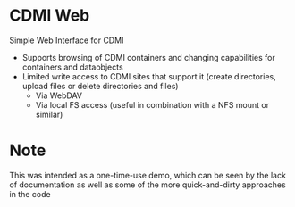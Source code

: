 CDMI Web
========

Simple Web Interface for CDMI
- Supports browsing of CDMI containers and changing capabilities for containers and dataobjects
- Limited write access to CDMI sites that support it (create directories, upload files or delete directories and files)
  - Via WebDAV
  - Via local FS access (useful in combination with a NFS mount or similar)
  
Note
====
This was intended as a one-time-use demo,
which can be seen by the lack of documentation
as well as some of the more quick-and-dirty approaches in the code
